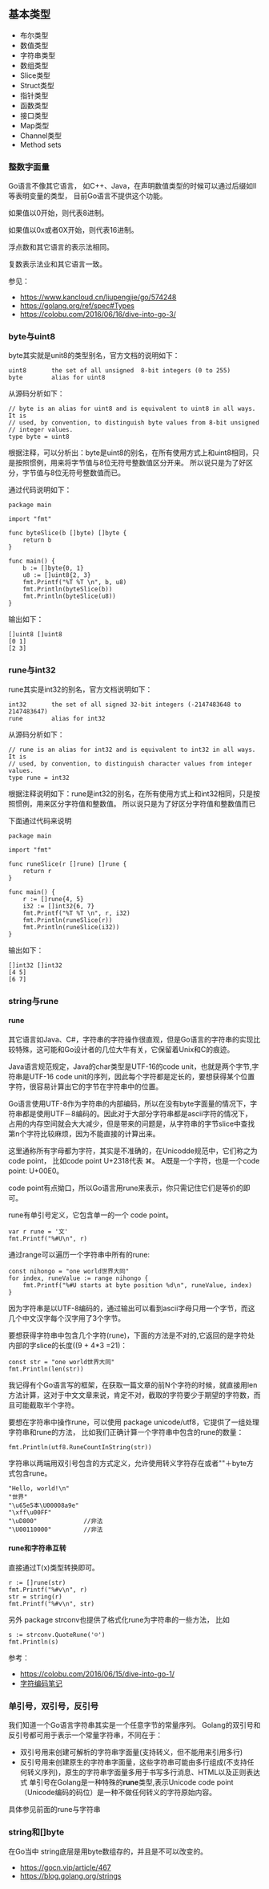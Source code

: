 ## 基本类型
* 布尔类型
* 数值类型
* 字符串类型
* 数组类型
* Slice类型
* Struct类型
* 指针类型
* 函数类型
* 接口类型
* Map类型
* Channel类型
* Method sets

### 整数字面量
Go语言不像其它语言， 如C++、Java，在声明数值类型的时候可以通过后缀如ll等表明变量的类型， 目前Go语言不提供这个功能。

如果值以0开始，则代表8进制。

如果值以0x或者0X开始，则代表16进制。

浮点数和其它语言的表示法相同。

复数表示法业和其它语言一致。

参见：
* https://www.kancloud.cn/liupengjie/go/574248
* https://golang.org/ref/spec#Types
* https://colobu.com/2016/06/16/dive-into-go-3/

### byte与uint8
byte其实就是unit8的类型别名，官方文档的说明如下：
```
uint8       the set of all unsigned  8-bit integers (0 to 255)
byte        alias for uint8
```
从源码分析如下：
```
// byte is an alias for uint8 and is equivalent to uint8 in all ways. It is
// used, by convention, to distinguish byte values from 8-bit unsigned
// integer values.
type byte = uint8
```
根据注释，可以分析出：byte是uint8的别名，在所有使用方式上和uint8相同，只是按照惯例，用来将字节值与8位无符号整数值区分开来。
所以说只是为了好区分，字节值与8位无符号整数值而已。

通过代码说明如下：
```
package main

import "fmt"

func byteSlice(b []byte) []byte {
    return b
}

func main() {
    b := []byte{0, 1}
    u8 := []uint8{2, 3}
    fmt.Printf("%T %T \n", b, u8)
    fmt.Println(byteSlice(b))
    fmt.Println(byteSlice(u8))
}
```
输出如下：
```
[]uint8 []uint8
[0 1]
[2 3]
```
### rune与int32
rune其实是int32的别名，官方文档说明如下：
```
int32       the set of all signed 32-bit integers (-2147483648 to 2147483647)
rune        alias for int32
```
从源码分析如下：
```
// rune is an alias for int32 and is equivalent to int32 in all ways. It is
// used, by convention, to distinguish character values from integer values.
type rune = int32
```
根据注释说明如下：rune是int32的别名，在所有使用方式上和int32相同，只是按照惯例，用来区分字符值和整数值。
所以说只是为了好区分字符值和整数值而已

下面通过代码来说明
```
package main

import "fmt"

func runeSlice(r []rune) []rune {
    return r
}

func main() {
    r := []rune{4, 5}
    i32 := []int32{6, 7}
    fmt.Printf("%T %T \n", r, i32)
    fmt.Println(runeSlice(r))
    fmt.Println(runeSlice(i32))
}
```
输出如下：
```
[]int32 []int32
[4 5]
[6 7]
```
### string与rune
#### rune
其它语言如Java、C#，字符串的字符操作很直观，但是Go语言的字符串的实现比较特殊，这可能和Go设计者的几位大牛有关，它保留着Unix和C的痕迹。

Java语言规范规定，Java的char类型是UTF-16的code unit，也就是两个字节,字符串是UTF-16 code unit的序列，因此每个字符都是定长的，要想获得某个位置字符，很容易计算出它的字节在字符串中的位置。

Go语言使用UTF-8作为字符串的内部编码，所以在没有byte字面量的情况下，字符串都是使用UTF－8编码的。因此对于大部分字符串都是ascii字符的情况下，
占用的内存空间就会大大减少，但是带来的问题是，从字符串的字节slice中查找第n个字符比较麻烦，因为不能直接的计算出来。

这里通称所有字母都为字符，其实是不准确的，在Unicodde规范中，它们称之为code point， 比如code point U+2318代表 ⌘。
A既是一个字符，也是一个code point: U+00E0。

code point有点拗口，所以Go语言用rune来表示，你只需记住它们是等价的即可。

rune有单引号定义，它包含单一的一个 code point。
```
var r rune = '文'
fmt.Printf("%#U\n", r)
```
通过range可以遍历一个字符串中所有的rune:
```
const nihongo = "one world世界大同"
for index, runeValue := range nihongo {
	fmt.Printf("%#U starts at byte position %d\n", runeValue, index)
}
```
因为字符串是以UTF-8编码的，通过输出可以看到ascii字母只用一个字节，而这几个中文汉字每个汉字用了3个字节。

要想获得字符串中包含几个字符(rune)，下面的方法是不对的,它返回的是字符处内部的字slice的长度((9 + 4*3 =21)：
```
const str = "one world世界大同"
fmt.Println(len(str))
```
我记得有个Go语言写的框架，在获取一篇文章的前N个字符的时候，就直接用len方法计算，这对于中文文章来说，肯定不对，截取的字符要少于期望的字符数，而且可能截取半个字符。

要想在字符串中操作rune，可以使用 package unicode/utf8，它提供了一组处理字符串和rune的方法，
比如我们正确计算一个字符串中包含的rune的数量：
```
fmt.Println(utf8.RuneCountInString(str))
```
字符串以两端用双引号包含的方式定义，允许使用转义字符存在或者"\"＋byte方式包含rune。
```
"Hello, world!\n"
"世界"
"\u65e5本\U00008a9e"
"\xff\u00FF"
"\uD800"             //非法
"\U00110000"         //非法
```
#### rune和字符串互转
直接通过T(x)类型转换即可。
```
r := []rune(str)
fmt.Printf("%#v\n", r)
str = string(r)
fmt.Printf("%#v\n", str)
```
另外 package strconv也提供了格式化rune为字符串的一些方法， 比如
```
s := strconv.QuoteRune('☺')
fmt.Println(s)
```
参考：
* https://colobu.com/2016/06/15/dive-into-go-1/
* [字符编码笔记](http://www.ruanyifeng.com/blog/2007/10/ascii_unicode_and_utf-8.html)
### 单引号，双引号，反引号
我们知道一个Go语言字符串其实是一个任意字节的常量序列。
Golang的双引号和反引号都可用于表示一个常量字符串，不同在于：
* 双引号用来创建可解析的字符串字面量(支持转义，但不能用来引用多行)
* 反引号用来创建原生的字符串字面量，这些字符串可能由多行组成(不支持任何转义序列)，原生的字符串字面量多用于书写多行消息、HTML以及正则表达式
单引号在Golang是一种特殊的**rune**类型,表示Unicode code point（Unicode编码的码位）是一种不做任何转义的字符原始内容。

具体参见前面的rune与字符串

### string和[]byte
在Go当中 string底层是用byte数组存的，并且是不可以改变的。
* https://gocn.vip/article/467
* https://blog.golang.org/strings

